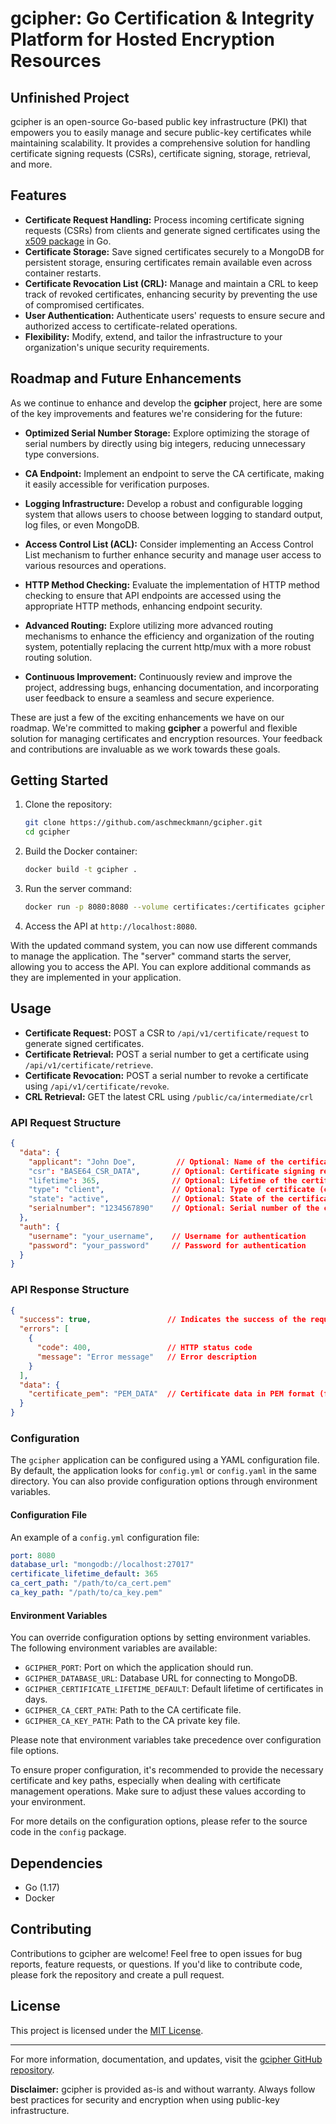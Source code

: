 # gcipher: Go Certification & Integrity Platform for Hosted Encryption Resources
## Unfinished Project

gcipher is an open-source Go-based public key infrastructure (PKI) that empowers you to easily manage and secure public-key certificates while maintaining scalability. It provides a comprehensive solution for handling certificate signing requests (CSRs), certificate signing, storage, retrieval, and more.

## Features

- **Certificate Request Handling:** Process incoming certificate signing requests (CSRs) from clients and generate signed certificates using the [x509 package](https://pkg.go.dev/crypto/x509) in Go.
- **Certificate Storage:** Save signed certificates securely to a MongoDB for persistent storage, ensuring certificates remain available even across container restarts.
- **Certificate Revocation List (CRL):** Manage and maintain a CRL to keep track of revoked certificates, enhancing security by preventing the use of compromised certificates.
- **User Authentication:** Authenticate users' requests to ensure secure and authorized access to certificate-related operations.
- **Flexibility:** Modify, extend, and tailor the infrastructure to your organization's unique security requirements.

## Roadmap and Future Enhancements

As we continue to enhance and develop the **gcipher** project, here are some of the key improvements and features we're considering for the future:

- **Optimized Serial Number Storage:** Explore optimizing the storage of serial numbers by directly using big integers, reducing unnecessary type conversions.

- **CA Endpoint:** Implement an endpoint to serve the CA certificate, making it easily accessible for verification purposes.

- **Logging Infrastructure:** Develop a robust and configurable logging system that allows users to choose between logging to standard output, log files, or even MongoDB.

- **Access Control List (ACL):** Consider implementing an Access Control List mechanism to further enhance security and manage user access to various resources and operations.

- **HTTP Method Checking:** Evaluate the implementation of HTTP method checking to ensure that API endpoints are accessed using the appropriate HTTP methods, enhancing endpoint security.

- **Advanced Routing:** Explore utilizing more advanced routing mechanisms to enhance the efficiency and organization of the routing system, potentially replacing the current http/mux with a more robust routing solution.

- **Continuous Improvement:** Continuously review and improve the project, addressing bugs, enhancing documentation, and incorporating user feedback to ensure a seamless and secure experience.

These are just a few of the exciting enhancements we have on our roadmap. We're committed to making **gcipher** a powerful and flexible solution for managing certificates and encryption resources. Your feedback and contributions are invaluable as we work towards these goals.

## Getting Started

1. Clone the repository:

    ```bash
    git clone https://github.com/aschmeckmann/gcipher.git
    cd gcipher
    ```

2. Build the Docker container:

    ```bash
    docker build -t gcipher .
    ```

3. Run the server command:

    ```bash
    docker run -p 8080:8080 --volume certificates:/certificates gcipher server
    ```

4. Access the API at `http://localhost:8080`.

With the updated command system, you can now use different commands to manage the application. The "server" command starts the server, allowing you to access the API. You can explore additional commands as they are implemented in your application.

## Usage

- **Certificate Request:** POST a CSR to `/api/v1/certificate/request` to generate signed certificates.
- **Certificate Retrieval:** POST a serial number to get a certificate using `/api/v1/certificate/retrieve`.
- **Certificate Revocation:** POST a serial number to revoke a certificate using `/api/v1/certificate/revoke`.
- **CRL Retrieval:** GET the latest CRL using `/public/ca/intermediate/crl`

### API Request Structure

```json
{
  "data": {
    "applicant": "John Doe",         // Optional: Name of the certificate applicant
    "csr": "BASE64_CSR_DATA",       // Optional: Certificate signing request in BASE64 format
    "lifetime": 365,                // Optional: Lifetime of the certificate in days
    "type": "client",               // Optional: Type of certificate (client or server)
    "state": "active",              // Optional: State of the certificate (active, revoked, etc.)
    "serialnumber": "1234567890"    // Optional: Serial number of the certificate
  },
  "auth": {
    "username": "your_username",    // Username for authentication
    "password": "your_password"     // Password for authentication
  }
}
```

### API Response Structure

```json
{
  "success": true,                 // Indicates the success of the request
  "errors": [
    {
      "code": 400,                 // HTTP status code
      "message": "Error message"   // Error description
    }
  ],
  "data": {
    "certificate_pem": "PEM_DATA"  // Certificate data in PEM format (for CertificateResponseData)
  }
}
```

### Configuration

The `gcipher` application can be configured using a YAML configuration file. By default, the application looks for `config.yml` or `config.yaml` in the same directory. You can also provide configuration options through environment variables.

#### Configuration File

An example of a `config.yml` configuration file:

```yaml
port: 8080
database_url: "mongodb://localhost:27017"
certificate_lifetime_default: 365
ca_cert_path: "/path/to/ca_cert.pem"
ca_key_path: "/path/to/ca_key.pem"
```

#### Environment Variables

You can override configuration options by setting environment variables. The following environment variables are available:

- `GCIPHER_PORT`: Port on which the application should run.
- `GCIPHER_DATABASE_URL`: Database URL for connecting to MongoDB.
- `GCIPHER_CERTIFICATE_LIFETIME_DEFAULT`: Default lifetime of certificates in days.
- `GCIPHER_CA_CERT_PATH`: Path to the CA certificate file.
- `GCIPHER_CA_KEY_PATH`: Path to the CA private key file.

Please note that environment variables take precedence over configuration file options.

To ensure proper configuration, it's recommended to provide the necessary certificate and key paths, especially when dealing with certificate management operations. Make sure to adjust these values according to your environment.

For more details on the configuration options, please refer to the source code in the `config` package.

## Dependencies

- Go (1.17)
- Docker

## Contributing

Contributions to gcipher are welcome! Feel free to open issues for bug reports, feature requests, or questions. If you'd like to contribute code, please fork the repository and create a pull request.

## License

This project is licensed under the [MIT License](LICENSE).

---

For more information, documentation, and updates, visit the [gcipher GitHub repository](https://github.com/aschmeckmann/gcipher).

**Disclaimer:** gcipher is provided as-is and without warranty. Always follow best practices for security and encryption when using public-key infrastructure.
